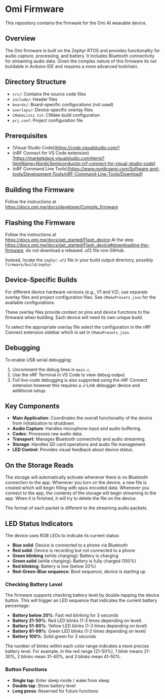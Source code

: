 # Omi Firmware

This repository contains the firmware for the Omi AI wearable device.

## Overview

The Omi firmware is built on the Zephyr RTOS and provides functionality for audio capture, processing, and battery. It includes Bluetooth connectivity for streaming audio data. Given the complex nature of this firmware its not buildable in Arduino IDE and requires a more advanced toolchain.

## Directory Structure

- `src/`: Contains the source code files
- `include/`: Header files
- `boards/`: Board-specific configurations (not used)
- `overlays/`: Device-specific overlay files
- `CMakeLists.txt`: CMake build configuration
- `prj.conf`: Project configuration file

## Prerequisites

- (Visual Studio Code)[https://code.visualstudio.com/]
- (nRF Connect for VS Code extension)[https://marketplace.visualstudio.com/items?itemName=NordicSemiconductor.nrf-connect-for-visual-studio-code]
- (nRF Command Line Tools)[https://www.nordicsemi.com/Software-and-tools/Development-Tools/nRF-Command-Line-Tools/Download]

## Building the Firmware

Follow the instructions at https://docs.omi.me/docs/developer/Compile_firmware

## Flashing the Firmware

Follow the instructions at https://docs.omi.me/docs/get_started/Flash_device
At the step https://docs.omi.me/docs/get_started/Flash_device#downloading-the-firmware, do not download a released .uf2 file rom GitHub.

Instead, locate the `zephyr.uf2` file in your build output directory, possibly `firmware/build/zephyr`

## Device-Specific Builds

For different device hardware versions (e.g., V1 and V2), use separate overlay files and project configuration files. See `CMakePresets.json` for the available configurations.

These overlay files provide context on pins and device functions to the firmware when building. Each device will need its own unique build.

To select the appropriate overlay file select the configuration in the nRF Connect extension sidebar which is set in `CMakePresets.json`.

## Debugging

To enable USB serial debugging:

1. Uncomment the debug lines in `main.c`.
2. Use the nRF Terminal in VS Code to view debug output.
3. Full live-code debugging is also supported using the nRF Connect extension however this requires a J-Link debugger device and additional setup.

## Key Components

- **Main Application**: Coordinates the overall functionality of the device from initialization to shutdown.
- **Audio Capture**: Handles microphone input and audio buffering.
- **Codec**: Processes raw audio data.
- **Transport**: Manages Bluetooth connectivity and audio streaming.
- **Storage**: Handles SD card operations and audio file management.
- **LED Control**: Provides visual feedback about device status.

## On the Storage Reads

The storage will automatically activate whenever there is no Bluetooth connection to the app. Whenever you turn on the device, a new file is created which
will begin filling with opus encoded data. Whenever you connect to the app, the contents of the storage will begin streaming to the app. When it is finished, it will try to delete the file on the device.

The format of each packet is different to the streaming audio packets.

## LED Status Indicators

The device uses RGB LEDs to indicate its current status:

- **Blue solid**: Device is connected to a phone via Bluetooth
- **Red solid**: Device is recording but not connected to a phone
- **Green blinking** (while charging): Battery is charging
- **Green solid** (while charging): Battery is fully charged (100%)
- **Red blinking**: Battery is low (below 20%)
- **Red-Green-Blue sequence**: Boot sequence, device is starting up

### Checking Battery Level

The firmware supports checking battery level by double-tapping the device button. This will trigger an LED sequence that indicates the current battery percentage:

- **Battery below 20%**: Fast red blinking for 3 seconds
- **Battery 21-50%**: Red LED blinks (1-3 times depending on level)
- **Battery 51-80%**: Yellow LED blinks (1-3 times depending on level)
- **Battery 81-99%**: Green LED blinks (1-2 times depending on level)
- **Battery 100%**: Solid green for 3 seconds

The number of blinks within each color range indicates a more precise battery level. For example, in the red range (21-50%), 1 blink means 21-30%, 2 blinks mean 31-40%, and 3 blinks mean 41-50%.

### Button Functions

- **Single tap**: Enter sleep mode / wake from sleep
- **Double tap**: Show battery level
- **Long press**: Reserved for future functions
